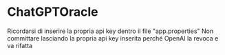 # ChatGPTOracle
Ricordarsi di inserire la propria api key dentro il file "app.properties"
Non committare lasciando la propria api key inserita perché OpenAI la revoca e va rifatta
